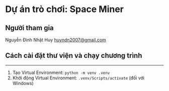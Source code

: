 # Dự án trò chơi: Space Miner
## Người tham gia
Nguyễn Đình Nhật Huy [huyndn2007@gmail.com](mailto:huyndn2007@gmail.com)
## Cách cài đặt thư viện và chạy chương trình
****
1. Tạo Virtual Environment: `python -m venv .venv`
2. Khởi động Virtual Environment: `.venv/Scripts/activate` (đối với Windows)